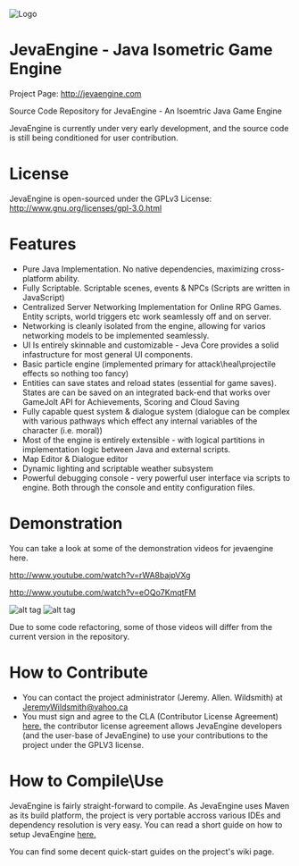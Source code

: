 ![Logo](http://i.imgur.com/RM2ndqI.jpg)

JevaEngine - Java Isometric Game Engine
=============

Project Page: http://jevaengine.com


Source Code Repository for JevaEngine - An Isoemtric Java Game Engine

JevaEngine is currently under very early development, and the source code is still being
conditioned for user contribution.

License
========
JevaEngine is open-sourced under the GPLv3 License:
http://www.gnu.org/licenses/gpl-3.0.html

Features
========
- Pure Java Implementation. No native dependencies, maximizing cross-platform ability.
- Fully Scriptable. Scriptable scenes, events & NPCs (Scripts are written in JavaScript)
- Centralized Server Networking Implementation for Online RPG Games. Entity scripts, world triggers etc work seamlessly off and on server.
- Networking is cleanly isolated from the engine, allowing for varios networking models to be implemented seamlessly.
- UI Is entirely skinnable and customizable - Jeva Core provides a solid infastructure for most general UI components.
- Basic particle engine (implemented primary for attack\heal\projectile effects so nothing too fancy)
- Entities can save states and reload states (essential for game saves). States are can be saved on an integrated back-end that works over GameJolt API for Achievements, Scoring and Cloud Saving
- Fully capable quest system & dialogue system (dialogue can be complex with various pathways which effect any internal variables of the character (i.e. moral))
- Most of the engine is entirely extensible - with logical partitions in implementation logic between Java and external scripts.
- Map Editor & Dialogue editor
- Dynamic lighting and scriptable weather subsystem
- Powerful debugging console - very powerful user interface via scripts to engine. Both through the console and entity configuration files.

Demonstration
=============

You can take a look at some of the demonstration videos for jevaengine here.

http://www.youtube.com/watch?v=rWA8bajpVXg

http://www.youtube.com/watch?v=eOQo7KmqtFM

![alt tag](http://i.imgur.com/gEHj6K5.png)
![alt tag](http://i.imgur.com/lHYPmUq.png)

Due to some code refactoring, some of those videos will differ from the current version in the repository.

How to Contribute
=================

- You can contact the project administrator (Jeremy. Allen. Wildsmith) at JeremyWildsmith@yahoo.ca
- You must sign and agree to the CLA (Contributor License Agreement) <a href="http://www.clahub.com/agreements/JeremyWildsmith/JevaEngineSrc" target="_blank">here.</a> the
contributor license agreement allows JevaEngine developers (and the user-base of JevaEngine) to use your contributions to the project under the GPLV3 license.

How to Compile\Use
=================

JevaEngine is fairly straight-forward to compile. As JevaEngine uses Maven as its build platform, the project
is very portable accross various IDEs and dependency resolution is very easy. You can read a short guide on how
to setup JevaEngine <a href="https://github.com/JeremyWildsmith/JevaEngineSrc/wiki/Compiling-JevaEngine" target="_blank">here.</a>

You can find some decent quick-start guides on the project's wiki page.
